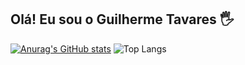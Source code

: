 ## Olá! Eu sou o Guilherme Tavares 🖐️

[![Anurag's GitHub stats](https://github-readme-stats.vercel.app/api?username=GuilhermeTavares21)](https://github.com/GuilhermeTavares21/github-readme-stats)
![Top Langs](https://github-readme-stats.vercel.app/api/top-langs/?username=GuilhermeTavares21&hide=javascript,css,scss,html&theme=tokyonight)

